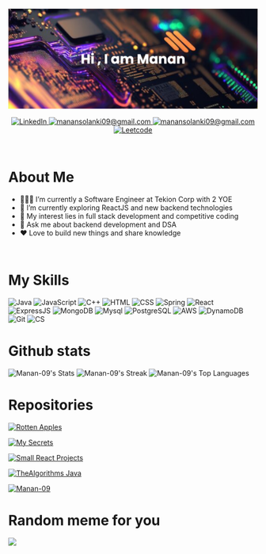 ![Header](./assets//banner.png)

<p align="center">
 <a href="https://www.linkedin.com/in/manan-solanki-b907091b4/" target="_blank">
  <img src="https://img.shields.io/badge/LinkedIn-0077B5?style=for-the-badge&logo=linkedin&logoColor=white" alt = "LinkedIn" />
  </a>
  <a href="mailto:manansolanki09@gmail.com" target="_blank">
  <img src="https://img.shields.io/badge/Gmail-D14836?style=for-the-badge&logo=gmail&logoColor=white" alt="manansolanki09@gmail.com"/>
 </a>
 <a href="https://github.com/Manan-09" target="_blank">
  <img src="https://img.shields.io/badge/GitHub-100000?style=for-the-badge&logo=github&logoColor=white" alt="manansolanki09@gmail.com"/>
 </a>
  <a href="https://leetcode.com/Manan_09/" target="_blank">
  <img src="https://img.shields.io/badge/-LeetCode-FFA116?style=for-the-badge&logo=LeetCode&logoColor=black" alt="Leetcode"/>
 </a>
</p>
<br />

# About Me #

- 👨🏽‍💻 I’m currently a Software Engineer at Tekion Corp with 2 YOE <br>
- 🌱 I’m currently exploring ReactJS and new backend technologies 
- 🤔 My interest lies in full stack development and competitive coding
- 💬 Ask me about backend development and DSA
- ❤️  Love to build new things and share knowledge

<br />

# My Skills #
![Java](https://img.shields.io/badge/Java-ED8B00?style=for-the-badge&logo=openjdk&logoColor=white)
![JavaScript](https://img.shields.io/badge/JavaScript-323330?style=for-the-badge&logo=javascript&logoColor=F7DF1E)
![C++](https://img.shields.io/badge/C%2B%2B-00599C?style=for-the-badge&logo=c%2B%2B&logoColor=white)
![HTML](https://img.shields.io/badge/HTML5-E34F26?style=for-the-badge&logo=html5&logoColor=white)
![CSS](https://img.shields.io/badge/CSS-239120?&style=for-the-badge&logo=css3&logoColor=white)
![Spring](https://img.shields.io/badge/Spring-6DB33F?style=for-the-badge&logo=spring&logoColor=white)
![React](https://img.shields.io/badge/React-20232A?style=for-the-badge&logo=react&logoColor=61DAF)
![ExpressJS](https://img.shields.io/badge/Express.js-404D59?style=for-the-badge)
![MongoDB](https://img.shields.io/badge/MongoDB-4EA94B?style=for-the-badge&logo=mongodb&logoColor=white)
![Mysql](https://img.shields.io/badge/MySQL-00000F?style=for-the-badge&logo=mysql&logoColor=white
)
![PostgreSQL](https://img.shields.io/badge/PostgreSQL-316192?style=for-the-badge&logo=postgresql&logoColor=white)
![AWS](https://img.shields.io/badge/Amazon_AWS-FF9900?style=for-the-badge&logo=amazonaws&logoColor=white)
![DynamoDB](https://img.shields.io/badge/Amazon%20DynamoDB-4053D6?style=for-the-badge&logo=Amazon%20DynamoDB&logoColor=white)
![Git](https://img.shields.io/badge/GIT-E44C30?style=for-the-badge&logo=git&logoColor=white)
![CS](https://img.shields.io/badge/Counter_Strike-000000?style=for-the-badge&logo=counter-strike&logoColor=white)

# Github stats #
![Manan-09's Stats](https://github-readme-stats.vercel.app/api?username=Manan-09&theme=dracula&show_icons=true&hide_border=true&count_private=true)
![Manan-09's Streak](https://github-readme-streak-stats.herokuapp.com/?user=Manan-09&theme=dracula&hide_border=true)
![Manan-09's Top Languages](https://github-readme-stats.vercel.app/api/top-langs/?username=Manan-09&theme=dracula&show_icons=true&hide_border=true&layout=compact)

# Repositories

[![Rotten Apples](https://github-readme-stats.vercel.app/api/pin/?username=Manan-09&repo=Rotten-Apples&theme=dracula&show_icons=true&hide_border=true&layout=compact)](https://github.com/Manan-09/Rotten-Apples)

[![My Secrets](https://github-readme-stats.vercel.app/api/pin/?username=Manan-09&repo=My-Secrets&theme=dracula&show_icons=true&hide_border=true&layout=compact)](https://github.com/Manan-09/My-Secrets)

[![Small React Projects](https://github-readme-stats.vercel.app/api/pin/?username=Manan-09&repo=Learning-React&theme=dracula&show_icons=true&hide_border=true&layout=compact)](https://github.com/Manan-09/Learning-React)

[![TheAlgorithms Java](https://github-readme-stats.vercel.app/api/pin/?username=Manan-09&repo=TheAlgorithms-Java&theme=dracula&show_icons=true&hide_border=true&layout=compact)](https://github.com/Manan-09/TheAlgorithms-Java)

[![Manan-09](https://github-readme-stats.vercel.app/api/pin/?username=Manan-09&repo=Manan-09&theme=dracula&show_icons=true&hide_border=true&layout=compact)](https://github.com/Manan-09/Manan-09)

# Random meme for you #
<img src='https://randommeme-five.vercel.app/' style="height: 300px;"/>